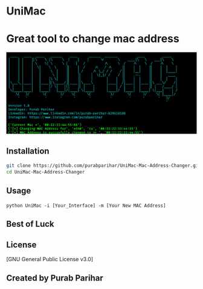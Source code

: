 # UniMac
# Great tool to change mac address 
![UniMac](UniMac.png)
## Installation

```bash
git clone https://github.com/purabparihar/UniMac-Mac-Address-Changer.git
cd UniMac-Mac-Address-Changer
```


## Usage
```
python UniMac -i [Your_Interface] -m [Your New MAC Address]
```
## Best of Luck

## License
[GNU General Public License v3.0]

## Created by Purab Parihar
